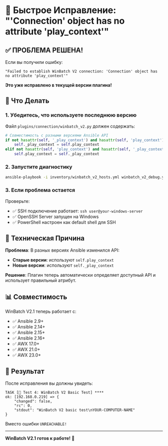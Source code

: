 # 🚨 Быстрое Исправление: "'Connection' object has no attribute 'play_context'"

## ✅ ПРОБЛЕМА РЕШЕНА!

Если вы получили ошибку:
```
"Failed to establish WinBatch V2 connection: 'Connection' object has no attribute 'play_context'"
```

**Это уже исправлено в текущей версии плагина!**

## 🚀 Что Делать

### 1. Убедитесь, что используете последнюю версию
Файл `plugins/connection/winbatch_v2.py` должен содержать:
```python
# Совместимость с разными версиями Ansible API
if not hasattr(self, '_play_context') and hasattr(self, 'play_context'):
    self._play_context = self.play_context
elif not hasattr(self, 'play_context') and hasattr(self, '_play_context'):
    self.play_context = self._play_context
```

### 2. Запустите диагностику
```bash
ansible-playbook -i inventory/winbatch_v2_hosts.yml winbatch_v2_debug.yml
```

### 3. Если проблема остается
Проверьте:
- ✅ SSH подключение работает: `ssh user@your-windows-server`
- ✅ OpenSSH Server запущен на Windows
- ✅ PowerShell настроен как default shell для SSH

## 🔧 Техническая Причина

**Проблема**: В разных версиях Ansible изменился API:
- **Старые версии**: используют `self.play_context`
- **Новые версии**: используют `self._play_context`

**Решение**: Плагин теперь автоматически определяет доступный API и использует правильный атрибут.

## 📊 Совместимость

WinBatch V2.1 теперь работает с:
- ✅ Ansible 2.9+
- ✅ Ansible 2.14+
- ✅ Ansible 2.15+
- ✅ Ansible 2.16+
- ✅ AWX 17.0+
- ✅ AWX 21.0+
- ✅ AWX 23.0+

## 🎯 Результат

После исправления вы должны увидеть:
```
TASK [🚀 Test 4: WinBatch V2 Basic Test] ****
ok: [192.168.0.219] => {
    "changed": false,
    "rc": 0,
    "stdout": "WinBatch V2 basic test\nYOUR-COMPUTER-NAME"
}
```

Вместо ошибки `UNREACHABLE!`

---

**WinBatch V2.1 готов к работе!** 🎉 